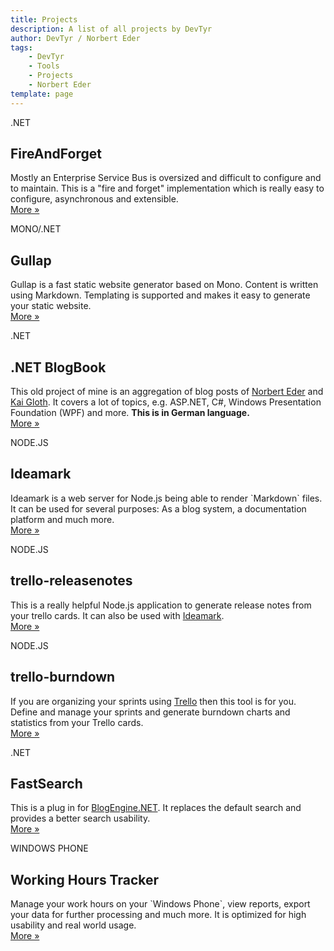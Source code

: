 ```yaml
---
title: Projects
description: A list of all projects by DevTyr
author: DevTyr / Norbert Eder
tags: 
    - DevTyr
    - Tools
    - Projects
    - Norbert Eder
template: page
---
```


<div class="row">
    <div class="span4">
        <span class="label label-info">.NET</span>
        <h2>FireAndForget</h2>
        <p>Mostly an Enterprise Service Bus is oversized and difficult to configure and to maintain. This is a "fire and forget" implementation which is really easy to configure, asynchronous and extensible.<br/><a href="/projects/fireandforget/" title="FireAndForget - Easy to configure, asynchronous message bus">More  &raquo;</a></p>
    </div>
  	<div class="span4">
        <span class="label label-info">MONO/.NET</span>
        <h2>Gullap</h2>
        <p>Gullap is a fast static website generator based on Mono. Content is written using Markdown. Templating is supported and makes it easy to generate your static website.<br/><a href="/projects/gullap/" title="Gullap - A static website generator based on Mono">More &raquo;</a></p>
    </div>
    <div class="span4">
        <span class="label label-info">.NET</span>
        <h2>.NET BlogBook</h2>
        <p>This old project of mine is an aggregation of blog posts of <a href="http://www.norberteder.com" title="Norbert Eder">Norbert Eder</a> and <a href="http://braindrivendevelopment.com/" title="Kai Gloth">Kai Gloth</a>. It covers a lot of topics, e.g. ASP.NET, C#, Windows Presentation Foundation (WPF) and more. <strong>This is in German language.</strong><br/><a href="/projects/blogbook/" title=".NET BlogBook">More &raquo;</a></p>
    </div>
</div>

<div class="row">
    <div class="span4">
        <span class="label label-info">NODE.JS</span>
        <h2>Ideamark</h2>
        <p>Ideamark is a web server for Node.js being able to render `Markdown` files. It can be used for several purposes: As a blog system, a documentation platform and much more.<br/><a href="/projects/ideamark/" title="Ideamark - A Node.js based blogging platform">More &raquo;</a></p>
    </div>
	<div class="span4">
        <span class="label label-info">NODE.JS</span>
	    <h2>trello-releasenotes</h2>
	    <p>This is a really helpful Node.js application to generate release notes from your trello cards. It can also be used with <a href="/projects/ideamark/" title="Ideamark - A Node.js based blogging platform">Ideamark</a>.<br/><a href="/projects/trello-releasenotes/" title="Trello Release Notes Generator">More &raquo;</a></p>
    </div>
    <div class="span4">
        <span class="label label-info">NODE.JS</span>
        <h2>trello-burndown</h2>
        <p>If you are organizing your sprints using <a href="http://trello.com" title="Trello">Trello</a> then this tool is for you. Define and manage your sprints and generate burndown charts and statistics from your Trello cards.<br/><a href="/projects/trello-burndown/" title="Trello Burndown Generator">More &raquo;</a></p>
    </div>
</div>

<div class="row">
    <div class="span4">
        <span class="label label-info">.NET</span>
        <h2>FastSearch</h2>
        <p>This is a plug in for <a href="http://www.dotnetblogengine.net/" title="BlogEngine.NET">BlogEngine.NET</a>. It replaces the default search and provides a better search usability.<br/><a href="/projects/fastsearch/" title="FastSearch for BlogEngine.NET">More &raquo;</a></p>
    </div>
    <div class="span4">
        <span class="label label-info">WINDOWS PHONE</span>
        <h2>Working Hours Tracker</h2>
        <p>Manage your work hours on your `Windows Phone`, view reports, export your data for further processing and much more. It is optimized for high usability and real world usage.<br/><a href="/projects/working-hours-tracker/" title="Working Hours Tracker for Windows Phone">More &raquo;</a></p>
    </div>
</div>
